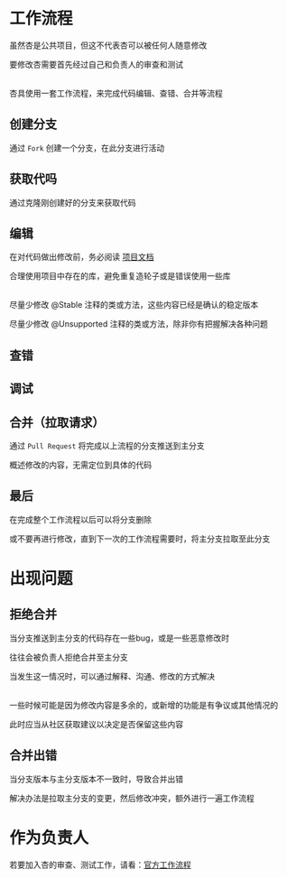 # 工作流程
虽然杏是公共项目，但这不代表杏可以被任何人随意修改

要修改杏需要首先经过自己和负责人的审查和测试

\
杏具使用一套工作流程，来完成代码编辑、查错、合并等流程

## 创建分支
通过 ``` Fork ``` 创建一个分支，在此分支进行活动

## 获取代吗
通过克隆刚创建好的分支来获取代码

## 编辑
在对代码做出修改前，务必阅读 [项目文档](/doc/zh_cn/develop/working_stream/project/codes/README.md)

合理使用项目中存在的库，避免重复造轮子或是错误使用一些库

\
尽量少修改 @Stable 注释的类或方法，这些内容已经是确认的稳定版本

尽量少修改 @Unsupported 注释的类或方法，除非你有把握解决各种问题

## 查错

## 调试

## 合并（拉取请求）
通过 ``` Pull Request ``` 将完成以上流程的分支推送到主分支

概述修改的内容，无需定位到具体的代码

## 最后
在完成整个工作流程以后可以将分支删除

或不要再进行修改，直到下一次的工作流程需要时，将主分支拉取至此分支

# 出现问题
## 拒绝合并
当分支推送到主分支的代码存在一些bug，或是一些恶意修改时

往往会被负责人拒绝合并至主分支

当发生这一情况时，可以通过解释、沟通、修改的方式解决

\
一些时候可能是因为修改内容是多余的，或新增的功能是有争议或其他情况的

此时应当从社区获取建议以决定是否保留这些内容

## 合并出错
当分支版本与主分支版本不一致时，导致合并出错

解决办法是拉取主分支的变更，然后修改冲突，额外进行一遍工作流程

# 作为负责人
若要加入杏的审查、测试工作，请看：[官方工作流程](/doc/zh_cn/develop/working_stream/official/README.md)